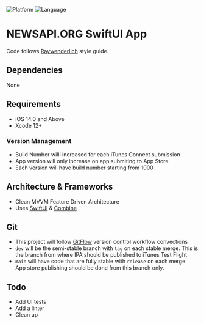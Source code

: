 
![Platform](https://img.shields.io/badge/iOS-000000?style=for-the-badge&logo=ios&logoColor=white)
![Language](https://img.shields.io/badge/Swift-FA7343?style=for-the-badge&logo=swift&logoColor=white)

# NEWSAPI.ORG SwiftUI App
Code follows [Raywenderlich][RW] style guide.

## Dependencies

None

## Requirements

- iOS 14.0 and Above
- Xcode 12+

### Version Management

* Build Number willl increased for each iTunes Connect submission
* App version will only increase on app submiting to App Store
* Each version will have build number starting from 1000

## Architecture & Frameworks

- Clean MVVM Feature Driven Architecture
- Uses [SwiftUI][SUI] & [Combine][COM]
  
## Git
- This project will follow [GitFlow][GF] version control workflow convections 
- `dev` will be the semi-stable branch with `tag` on each stable merge. This is the branch from where IPA should be published to iTunes Test Flight
- `main` will have code that are fully stable with `release` on each merge. App store publishing should be done from this branch only.

[RW]: https://github.com/raywenderlich/swift-style-guide
[GF]: https://www.atlassian.com/git/tutorials/comparing-workflows
[FL]: https://fastlane.tools
[COM]: https://developer.apple.com/documentation/combine
[SUI]: https://developer.apple.com/documentation/swiftui/

## Todo
- Add UI tests
- Add a linter
- Clean up

